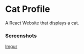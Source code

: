 
# Cat Profile

A React Website that displays a cat.

### Screenshots
[Imgur](https://imgur.com/hpKEzfE)

